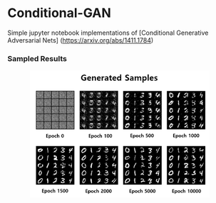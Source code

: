 # Conditional-GAN


Simple jupyter notebook implementations of [Conditional Generative Adversarial Nets] (https://arxiv.org/abs/1411.1784)




### Sampled Results

<div align="center">
	<img src="/Samples/Samples.PNG" width="80%" height="80%"/>
</div>
</a>

